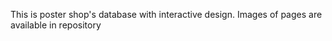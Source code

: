 This is poster shop's database with interactive design. Images of pages are available in repository
